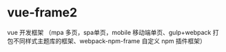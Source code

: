 # vue-frame2
vue 开发框架 （mpa 多页，spa单页，mobile 移动端单页、gulp+webpack 打包不同样式主题库的框架、webpack-npm-frame 自定义 npm 插件框架）
